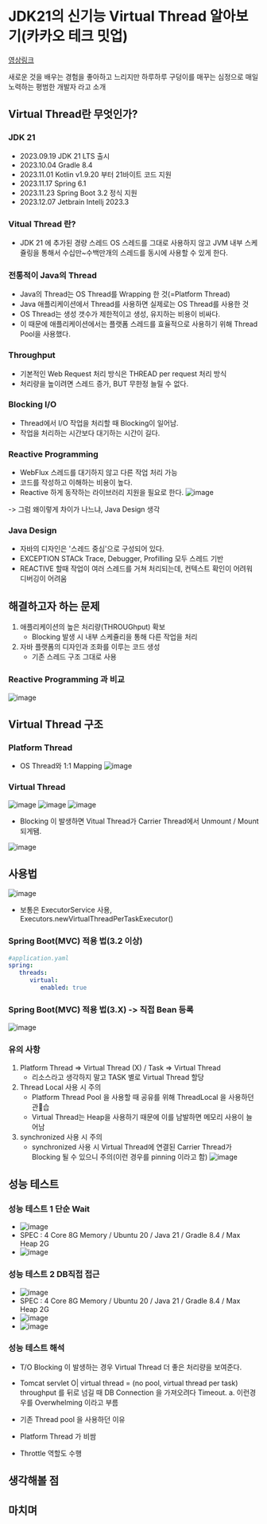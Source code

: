 # JDK21의 신기능 Virtual Thread 알아보기(카카오 테크 밋업)

[영상링크](https://www.youtube.com/watch?v=vQP6Rs-ywlQ)

새로운 것을 배우는 경험을 좋아하고 느리지만 하루하루 구덩이를 매꾸는 심정으로 매일 노력하는 평범한 개발자 라고 소개

## Virtual Thread란 무엇인가?

### JDK 21 
- 2023.09.19 JDK 21 LTS 출시
- 2023.10.04 Gradle 8.4
- 2023.11.01 Kotlin v1.9.20 부터 21바이트 코드 지원
- 2023.11.17 Spring 6.1
- 2023.11.23 Spring Boot 3.2 정식 지원
- 2023.12.07 Jetbrain Intellj 2023.3

### Vitual Thread 란?
- JDK 21 에 추가된 경량 스레드 OS 스레드를 그대로 사용하지 않고 JVM 내부 스케쥴링을 통해서 수십만~수백만개의 스레드를 동시에 사용할 수 있게 한다.

### 전통적이 Java의 Thread
- Java의 Thread는 OS Thread를 Wrapping 한 것(=Platform Thread)
- Java 애플리케이션에서 Thread를 사용하면 실제로는 OS Thread를 사용한 것
- OS Thread는 생성 갯수가 제한적이고 생성, 유지하는 비용이 비싸다.
- 이 때문에 애플리케이션에서는 플랫폼 스레드를 효율적으로 사용하기 위해 Thread Pool을 사용했다.

### Throughput
- 기본적인 Web Request 처리 방식은 THREAD per request 처리 방식
- 처리량을 높이려면 스레드 증가, BUT 무한정 늘릴 수 없다.

### Blocking I/O
- Thread에서 I/O 작업을 처리할 때 Blocking이 일어남.
- 작업을 처리하는 시간보다 대기하는 시간이 길다.

### Reactive Programming
- WebFlux 스레드를 대기하지 않고 다른 작업 처리 가능
- 코드를 작성하고 이해하는 비용이 높다.
- Reactive 하게 동작하는 라이브러리 지원을 필요로 한다.
![image](https://github.com/rlarudgkswkd/TIL-repository/assets/48428850/45f092a9-775e-4cc7-b8d2-33af19e51a93)

-> 그럼 왜이렇게 차이가 나느냐, Java Design 생각

### Java Design 
- 자바의 디자인은 '스레드 중심'으로 구성되어 있다.
- EXCEPTION STACk Trace, Debugger, Profilling 모두 스레드 기반
- REACTIVE 할때 작업이 여러 스레드를 거쳐 처리되는데, 컨텍스트 확인이 어려워 디버깅이 어려움

## 해결하고자 하는 문제
1. 애플리케이션의 높은 처리량(THROUGhput) 확보
   - Blocking 발생 시 내부 스케쥴리을 통해 다른 작업을 처리
2. 자바 플랫폼의 디자인과 조화를 이루는 코드 생성
   - 기존 스레드 구조 그대로 사용

### Reactive Programming 과 비교
![image](https://github.com/rlarudgkswkd/TIL-repository/assets/48428850/92614ad9-e327-46e6-a5be-cbe2b1299769)

## Virtual Thread 구조

### Platform Thread
- OS Thread와 1:1 Mapping
![image](https://github.com/rlarudgkswkd/TIL-repository/assets/48428850/d15006db-e51d-4876-8739-f813382e625e)


### Virtual Thread
![image](https://github.com/rlarudgkswkd/TIL-repository/assets/48428850/7b803cc6-eeca-495f-b070-e38c5e2b5c9d)
![image](https://github.com/rlarudgkswkd/TIL-repository/assets/48428850/f59d834b-a1b4-484c-ab83-b4816a30dfce)
![image](https://github.com/rlarudgkswkd/TIL-repository/assets/48428850/bb47cae6-80c1-4999-ab45-44572f5fa9a8)
- Blocking 이 발생하면 Vitual Thread가 Carrier Thread에서 Unmount / Mount 되게됌.

![image](https://github.com/rlarudgkswkd/TIL-repository/assets/48428850/8a1c6b43-d1b3-4a32-a825-dea87aa0c16f)

## 사용법
![image](https://github.com/rlarudgkswkd/TIL-repository/assets/48428850/1e71d466-a449-45b4-bf85-c53fe605388b)
- 보통은 ExecutorService 사용, Executors.newVirtualThreadPerTaskExecutor()

### Spring Boot(MVC) 적용 법(3.2 이상)
```yaml
#application.yaml
spring:
   threads:
      virtual:
         enabled: true

```
### Spring Boot(MVC) 적용 법(3.X) -> 직접 Bean 등록
![image](https://github.com/rlarudgkswkd/TIL-repository/assets/48428850/eb02de8b-e3fb-4a68-bc90-9ba6b24c7c6e)

### 유의 사항 
1. Platform Thread => Virtual Thread (X) / Task => Virtual Thread
   - 리소스라고 생각하지 말고 TASK 별로 Virtual Thread 할당
2. Thread Local 사용 시 주의
   - Platform Thread Pool 을 사용할 때 공유를 위해 ThreadLocal 을 사용하던 관습
   - Virtual Thread는 Heap을 사용하기 때문에 이를 남발하면 메모리 사용이 늘어남
3. synchronized 사용 시 주의
   - synchronized 사용 시 Virtual Thread에 연결된 Carrier Thread가 Blocking 될 수 있으니 주의(이런 경우를 pinning 이라고 함)
     ![image](https://github.com/rlarudgkswkd/TIL-repository/assets/48428850/2fb843d3-8717-478d-a4bd-2d091f719229)

## 성능 테스트

### 성능 테스트 1 단순 Wait
- ![image](https://github.com/rlarudgkswkd/TIL-repository/assets/48428850/9f1be1b3-079d-4a76-9e51-9d4b525fd1f7)
- SPEC : 4 Core 8G Memory / Ubuntu 20 / Java 21 / Gradle 8.4 / Max Heap 2G
- ![image](https://github.com/rlarudgkswkd/TIL-repository/assets/48428850/a5b31957-300f-455d-a323-a3a0b74e5c01)

### 성능 테스트 2 DB직접 접근
- ![image](https://github.com/rlarudgkswkd/TIL-repository/assets/48428850/69bc56b6-6f91-4b07-aacc-b703399e9536)
- SPEC : 4 Core 8G Memory / Ubuntu 20 / Java 21 / Gradle 8.4 / Max Heap 2G
- ![image](https://github.com/rlarudgkswkd/TIL-repository/assets/48428850/e192ebfd-da55-4f02-ab5d-99637d47cd2b)
- ![image](https://github.com/rlarudgkswkd/TIL-repository/assets/48428850/8e75e6a9-0a9d-4b3c-9022-bb3d21fa93b4)

### 성능 테스트 해석
- T/O Blocking 이 발생하는 경우 Virtual Thread 더 좋은 처리량을 보여준다.
- Tomcat servlet O| virtual thread = (no pool, virtual thread per task) throughput 를 뒤로 넘길 때 DB Connection 을 가져오려다 Timeout.
  a. 이런경우를 Overwhelming 이라고 부름
  
- 기존 Thread pool 을 사용하던 이유
- Platform Thread 가 비쌈
- Throttle 역할도 수행


## 생각해볼 점
## 마치며
